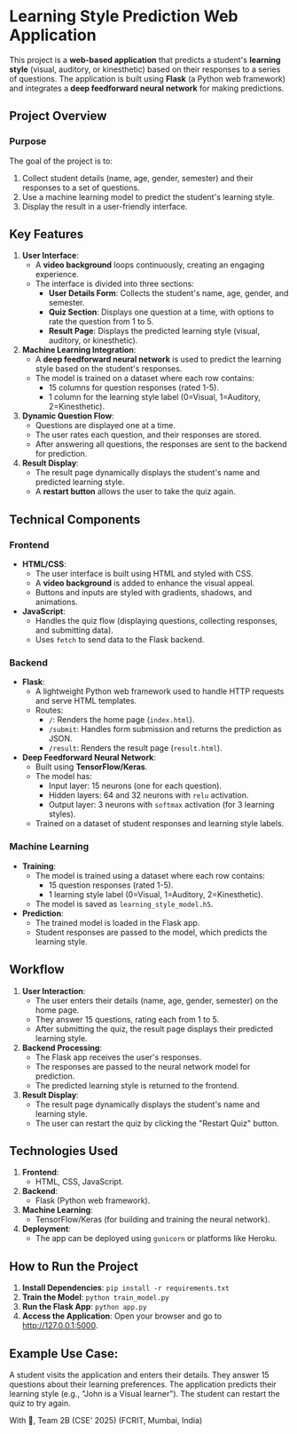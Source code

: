 # Learning Style Prediction Web Application
This project is a **web-based application** that predicts a student's **learning style** (visual, auditory, or kinesthetic) based on their responses to a series of questions. The application is built using **Flask** (a Python web framework) and integrates a **deep feedforward neural network** for making predictions.

## Project Overview
### Purpose
The goal of the project is to:
1. Collect student details (name, age, gender, semester) and their responses to a set of questions.
2. Use a machine learning model to predict the student's learning style.
3. Display the result in a user-friendly interface.

## Key Features
1. **User Interface**:
   - A **video background** loops continuously, creating an engaging experience.
   - The interface is divided into three sections:
     - **User Details Form**: Collects the student's name, age, gender, and semester.
     - **Quiz Section**: Displays one question at a time, with options to rate the question from 1 to 5.
     - **Result Page**: Displays the predicted learning style (visual, auditory, or kinesthetic).
2. **Machine Learning Integration**:
   - A **deep feedforward neural network** is used to predict the learning style based on the student's responses.
   - The model is trained on a dataset where each row contains:
     - 15 columns for question responses (rated 1-5).
     - 1 column for the learning style label (0=Visual, 1=Auditory, 2=Kinesthetic).
3. **Dynamic Question Flow**:
   - Questions are displayed one at a time.
   - The user rates each question, and their responses are stored.
   - After answering all questions, the responses are sent to the backend for prediction.
4. **Result Display**:
   - The result page dynamically displays the student's name and predicted learning style.
   - A **restart button** allows the user to take the quiz again.

## Technical Components
### Frontend
- **HTML/CSS**:
  - The user interface is built using HTML and styled with CSS.
  - A **video background** is added to enhance the visual appeal.
  - Buttons and inputs are styled with gradients, shadows, and animations.
- **JavaScript**:
  - Handles the quiz flow (displaying questions, collecting responses, and submitting data).
  - Uses `fetch` to send data to the Flask backend.

### Backend
- **Flask**:
  - A lightweight Python web framework used to handle HTTP requests and serve HTML templates.
  - Routes:
    - `/`: Renders the home page (`index.html`).
    - `/submit`: Handles form submission and returns the prediction as JSON.
    - `/result`: Renders the result page (`result.html`).
- **Deep Feedforward Neural Network**:
  - Built using **TensorFlow/Keras**.
  - The model has:
    - Input layer: 15 neurons (one for each question).
    - Hidden layers: 64 and 32 neurons with `relu` activation.
    - Output layer: 3 neurons with `softmax` activation (for 3 learning styles).
  - Trained on a dataset of student responses and learning style labels.

### Machine Learning
- **Training**:
  - The model is trained using a dataset where each row contains:
    - 15 question responses (rated 1-5).
    - 1 learning style label (0=Visual, 1=Auditory, 2=Kinesthetic).
  - The model is saved as `learning_style_model.h5`.
- **Prediction**:
  - The trained model is loaded in the Flask app.
  - Student responses are passed to the model, which predicts the learning style.

## Workflow
1. **User Interaction**:
   - The user enters their details (name, age, gender, semester) on the home page.
   - They answer 15 questions, rating each from 1 to 5.
   - After submitting the quiz, the result page displays their predicted learning style.
2. **Backend Processing**:
   - The Flask app receives the user's responses.
   - The responses are passed to the neural network model for prediction.
   - The predicted learning style is returned to the frontend.
3. **Result Display**:
   - The result page dynamically displays the student's name and learning style.
   - The user can restart the quiz by clicking the "Restart Quiz" button.

## Technologies Used
1. **Frontend**:
   - HTML, CSS, JavaScript.
2. **Backend**:
   - Flask (Python web framework).
3. **Machine Learning**:
   - TensorFlow/Keras (for building and training the neural network).
4. **Deployment**:
   - The app can be deployed using `gunicorn` or platforms like Heroku.

## How to Run the Project
1. **Install Dependencies**:
   ```pip install -r requirements.txt```
2. **Train the Model**:
```python train_model.py```
3. **Run the Flask App**:
```python app.py```
4. **Access the Application**:
Open your browser and go to http://127.0.0.1:5000.

## Example Use Case:
A student visits the application and enters their details.
They answer 15 questions about their learning preferences.
The application predicts their learning style (e.g., "John is a Visual learner").
The student can restart the quiz to try again.


With 💖,
Team 2B
(CSE' 2025)
(FCRIT, Mumbai, India)
